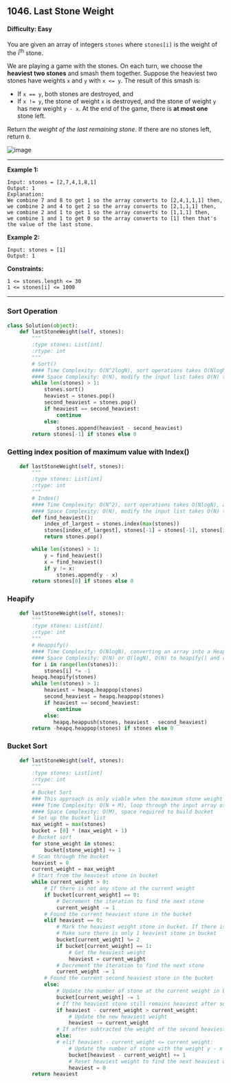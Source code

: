 ## 1046. Last Stone Weight

#### Difficulty: Easy

You are given an array of integers ```stones``` where ```stones[i]``` is the weight of the i<sup>th</sup> stone.

We are playing a game with the stones. On each turn, we choose the __heaviest two stones__ and smash them together. Suppose the heaviest two stones have weights ```x``` and ```y``` with ```x <= y```. The result of this smash is:

- If ```x == y```, both stones are destroyed, and
- If ```x != y```, the stone of weight ```x``` is destroyed, and the stone of weight ```y``` has new weight ```y - x```.
At the end of the game, there is __at most one__ stone left.

Return _the weight of the last remaining stone_. If there are no stones left, return ```0```.

![image](https://user-images.githubusercontent.com/35042430/207638530-a4384603-899f-401a-8c98-a348b4d1a527.png)

---

__Example 1:__

```
Input: stones = [2,7,4,1,8,1]
Output: 1
Explanation: 
We combine 7 and 8 to get 1 so the array converts to [2,4,1,1,1] then,
we combine 2 and 4 to get 2 so the array converts to [2,1,1,1] then,
we combine 2 and 1 to get 1 so the array converts to [1,1,1] then,
we combine 1 and 1 to get 0 so the array converts to [1] then that's the value of the last stone.
```

__Example 2:__

```
Input: stones = [1]
Output: 1
```

__Constraints:__

```
1 <= stones.length <= 30
1 <= stones[i] <= 1000
```

---

### Sort Operation

```Python
class Solution(object):
    def lastStoneWeight(self, stones):
        """
        :type stones: List[int]
        :rtype: int
        """
        # Sort()
        #### Time Complexity: O(N^2logN), sort operations takes O(NlogN), sort inside the loop every time
        #### Space Complexity: O(N), modify the input list takes O(N) to O(1)        
        while len(stones) > 1:
            stones.sort()
            heaviest = stones.pop()
            second_heaviest = stones.pop()
            if heaviest == second_heaviest:
                continue
            else:
                stones.append(heaviest - second_heaviest)
        return stones[-1] if stones else 0
```

### Getting index position of maximum value with Index()

```Python
    def lastStoneWeight(self, stones):
        """
        :type stones: List[int]
        :rtype: int
        """
        # Index()
        #### Time Complexity: O(N^2), sort operations takes O(NlogN), adding the new stone N-1 times while looping through length N of input list
        #### Space Complexity: O(N), modify the input list takes O(N) to O(1)        
        def find_heaviest():
            index_of_largest = stones.index(max(stones))
            stones[index_of_largest], stones[-1] = stones[-1], stones[index_of_largest]
            return stones.pop()

        while len(stones) > 1:
            y = find_heaviest()
            x = find_heaviest()
            if y != x:
                stones.append(y - x)
        return stones[0] if stones else 0
```

### Heapify

```Python
    def lastStoneWeight(self, stones):
        """
        :type stones: List[int]
        :rtype: int
        """
        # Heappify()
        #### Time Complexity: O(NlogN), converting an array into a Heap takes O(N), heappop() and heappush() takes O(logN) time while looping through length N of input list
        #### Space Complexity: O(N) or O(log⁡N), O(N) to heapify() and create priority_queue
        for i in range(len(stones)):
            stones[i] *= -1
        heapq.heapify(stones)
        while len(stones) > 1:
            heaviest = heapq.heappop(stones)
            second_heaviest = heapq.heappop(stones)
            if heaviest == second_heaviest:
                continue
            else:
               heapq.heappush(stones, heaviest - second_heaviest)
        return -heapq.heappop(stones) if stones else 0
```

### Bucket Sort

```Python
    def lastStoneWeight(self, stones):
        """
        :type stones: List[int]
        :rtype: int
        """
        # Bucket Sort
        ### This approach is only viable when the maximum stone weight is small, or is at least smaller than the number of stones.
        #### Time Complexity: O(N + M), loop through the input array of size N and the new input array of size M
        #### Space Complexity: O(M), space required to build bucket      
        # Set up the bucket list
        max_weight = max(stones)
        bucket = [0] * (max_weight + 1)
        # Bucket sort
        for stone_weight in stones:
            bucket[stone_weight] += 1
        # Scan through the bucket
        heaviest = 0
        current_weight = max_weight
        # Start from the heaviest stone in bucket
        while current_weight > 0:
            # If there is not any stone at the current weight
            if bucket[current_weight] == 0:
                # Decrement the iteration to find the next stone
                current_weight -= 1
            # Found the current heaviest stone in the bucket
            elif heaviest == 0:
                # Mark the heaviest weight stone in bucket. If there is an even number of same heaviest weight stones, they are canceled out. Otherwise, if there is an odd number
                # Make sure there is only 1 heaviest stone in bucket
                bucket[current_weight] %= 2
                if bucket[current_weight] == 1:
                    # Get the heaviest weight
                    heaviest = current_weight
                # Decrement the iteration to find the next stone
                current_weight -= 1
            # Found the current second heaviest stone in the bucket
            else:
                # Update the number of stone at the current weight in bucket
                bucket[current_weight] -= 1
                # If the heaviest stone still remains heaviest after subtracted the weight of the second heaviest stone
                if heaviest - current_weight > current_weight:
                    # Update the new heaviest weight
                    heaviest -= current_weight
                # If after subtracted the weight of the second heaviest stone, the remaining weight is not heaviest in the bucket
                else:
                # elif heaviest - current_weight <= current_weight:
                    # Update the number of stone with the weight y - x after the smash in the bucket
                    bucket[heaviest - current_weight] += 1
                    # Reset heaviest weight to find the next heaviest weight stone
                    heaviest = 0
        return heaviest
```






